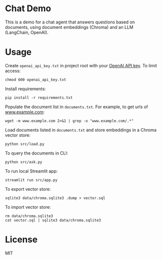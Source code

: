 Chat Demo
=========

This is a demo for a chat agent that answers questions based on documents, using document embeddings (Chroma) and an LLM (LangChain, OpenAI).

# Usage

Create `openai_api_key.txt` in project root with your [OpenAI API key](https://platform.openai.com/account/api-keys). To limit access:

    chmod 600 openai_api_key.txt

Install requirements:

    pip install -r requirements.txt

Populate the document list in `documents.txt`. For example, to get urls of www.example.com:

    wget -m www.example.com 2>&1 | grep -o "www.example.com/.*"

Load documents listed in `documents.txt` and store embeddings in a Chroma vector store:

    python src/load.py

To query the documents in CLI:

    python src/ask.py

To run local Streamlit app:

    streamlit run src/app.py

To export vector store:

    sqlite3 data/chroma.sqlite3 .dump > vector.sql

To import vector store:

    rm data/chroma.sqlite3
    cat vector.sql | sqlite3 data/chroma.sqlite3

# License

MIT
